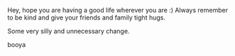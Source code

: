 Hey, hope you are having a good life wherever you are :)
Always remember to be kind and give your friends and family tight hugs.

Some very silly and unnecessary change.

booya
